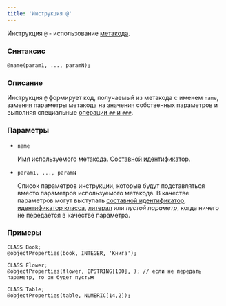 ```yaml
---
title: 'Инструкция @'
---
```


Инструкция `@` - использование [метакода](Metaprogramming.md#metacode).

### Синтаксис

    @name(param1, ..., paramN);

### Описание

Инструкция `@` формирует код, получаемый из метакода с именем `name`, заменяя параметры метакода на значения собственных параметров и выполняя специальные [операции `##` и `###`](Metaprogramming.md#concat). 

### Параметры 

- `name`

    Имя используемого метакода. [Составной идентификатор](IDs.md#cid-broken).  

- `param1, ..., paramN`

    Список параметров инструкции, которые будут подставляться вместо параметров используемого метакода. В качестве параметров могут выступать [составной идентификатор](IDs.md#cid-broken), [идентификатор класса](IDs.md#classid-broken), [литерал](Literals.md) или *пустой параметр*, когда ничего не передается в качестве параметра.

### Примеры

```lsf
CLASS Book;
@objectProperties(book, INTEGER, 'Книга');

CLASS Flower;
@objectProperties(flower, BPSTRING[100], ); // если не передать параметр, то он будет пустым

CLASS Table;
@objectProperties(table, NUMERIC[14,2]);
```
